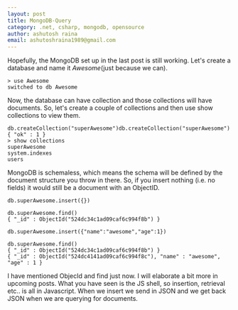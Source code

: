 ```yaml
---
layout: post
title: MongoDB-Query
category: .net, csharp, mongodb, opensource
author: ashutosh raina
email: ashutoshraina1989@gmail.com
---
```


Hopefully, the MongoDB set up in the last post is still working.
Let's create a database and name it *Awesome*(just because we can).

	> use Awesome
	switched to db Awesome

<!--excerpt-->
Now, the database can have collection and those collections will have documents.
So, let's create a couple of collections and then use show collections to view them.

	db.createCollection("superAwesome")db.createCollection("superAwesome")
	{ "ok" : 1 }
	> show collections
	superAwesome
	system.indexes
	users


MongoDB is schemaless, which means the schema will be defined by the document structure you throw in there.
 So, if you insert nothing (i.e. no fields) it would still be a document with an ObjectID.

	db.superAwesome.insert({}) 

	db.superAwesome.find()
	{ "_id" : ObjectId("524dc34c1ad09caf6c994f8b") }

	db.superAwesome.insert({"name":"awesome","age":1})

	db.superAwesome.find()
	{ "_id" : ObjectId("524dc34c1ad09caf6c994f8b") }
	{ "_id" : ObjectId("524dc4141ad09caf6c994f8c"), "name" : "awesome", "age" : 1 }



I have mentioned ObjecId and find just now. I will elaborate a bit more in upcoming posts. What you have seen is the JS shell, so insertion, retrieval etc.. is all in Javascript. When we insert we send in JSON and we get back JSON when we are querying for documents.